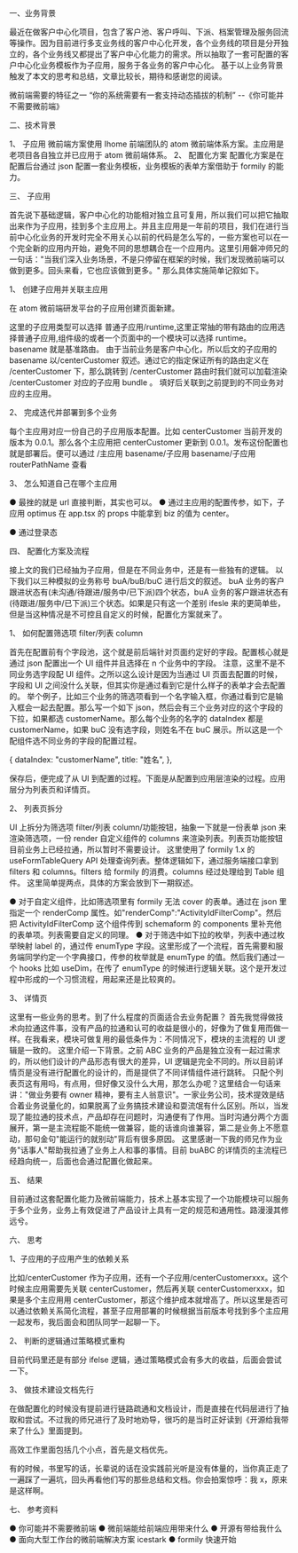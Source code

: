 <!--
 * @文件描述:
 * @公司: thundersdata
 * @作者: 于效仟
 * @Date: 2022-05-18 10:28:02
 * @LastEditors: 于效仟
 * @LastEditTime: 2022-05-18 10:28:03
-->

一、业务背景

最近在做客户中心化项目，包含了客户池、客户呼叫、下派、档案管理及服务回流等操作。因为目前进行多支业务线的客户中心化开发，各个业务线的项目是分开独立的，各个业务线又都提出了客户中心化能力的需求。所以抽取了一套可配置的客户中心化业务模板作为子应用，服务于各业务的客户中心化。
基于以上业务背景触发了本文的思考和总结，文章比较长，期待和感谢您的阅读。

微前端需要的特征之一 “你的系统需要有一套支持动态插拔的机制”
--《你可能并不需要微前端》

二、技术背景

1、 子应用
微前端方案使用 Ihome 前端团队的 atom 微前端体系方案。主应用是老项目各自独立并已应用于 atom 微前端体系。
2、 配置化方案
配置化方案是在配置后台通过 json 配置一套业务模板，业务模板的表单方案借助于 formily 的能力。

三、 子应用

首先说下基础逻辑，客户中心化的功能相对独立且可复用，所以我们可以把它抽取出来作为子应用，挂到多个主应用上。并且主应用是一年前的项目，我们在进行当前中心化业务的开发时完全不用关心以前的代码是怎么写的，一些方案也可以在一个完全新的应用内开始，避免不同的思想耦合在一个应用内。这里引用磐冲师兄的一句话："当我们深入业务场景，不是只停留在框架的时候，我们发现微前端可以做到更多。回头来看，它也应该做到更多。"
那么具体实施简单记叙如下。

1、 创建子应用并关联主应用

在 atom 微前端研发平台的子应用创建页面新建。

这里的子应用类型可以选择 普通子应用/runtime,这里正常抽的带有路由的应用选择普通子应用,组件级的或者一个页面中的一个模块可以选择 runtime。basename 就是基准路由。
由于当前业务是客户中心化，所以后文的子应用的 basename 以/centerCustomer 叙述。通过它的指定保证所有的路由定义在 /centerCustomer 下，那么跳转到 /centerCustomer 路由时我们就可以加载渲染 /centerCustomer 对应的子应用 bundle 。
填好后关联到之前提到的不同业务对应的主应用。

2、 完成迭代并部署到多个业务

每个主应用对应一份自己的子应用版本配置。比如 centerCustomer 当前开发的版本为 0.0.1。那么各个主应用把 centerCustomer 更新到 0.0.1。发布这份配置也就是部署后。便可以通过 /主应用 basename/子应用 basename/子应用 routerPathName 查看

3、 怎么知道自己在哪个主应用

● 最挫的就是 url 直接判断，其实也可以。
● 通过主应用的配置传参，如下，子应用 optimus 在 app.tsx 的 props 中能拿到 biz 的值为 center。

● 通过登录态

四、 配置化方案及流程

接上文的我们已经抽为子应用，但是在不同业务中，还是有一些独有的逻辑。
以下我们以三种模拟的业务称号 buA/buB/buC 进行后文的叙述。
buA 业务的客户跟进状态有(未沟通/待跟进/服务中/已下派)四个状态，buA 业务的客户跟进状态有(待跟进/服务中/已下派)三个状态。如果是只有这一个差别 ifesle 来的更简单些，但是当这种情况是不可控且自定义的时候，配置化方案就来了。

1、 如何配置筛选项 filter/列表 column

首先在配置前有个字段池，这个就是前后端针对页面约定好的字段。配置核心就是通过 json 配置出一个 UI 组件并且选择在 n 个业务中的字段。
注意，这里不是不同业务选字段配 UI 组件。之所以这么设计是因为当通过 UI 页面去配置的时候，字段和 UI 之间没什么关联，但其实你是通过看到它是什么样子的表单才会去配置的。
举个例子，比如三个业务的筛选项看到一个名字输入框，你通过看到它是输入框会一起去配置。那么写一个如下 json，然后会有三个业务对应的这个字段的下拉，如果都选 customerName。那么每个业务的名字的 dataIndex 都是 customerName，如果 buC 没有选字段，则姓名不在 buC 展示。所以这是一个配组件选不同业务的字段的配置过程。

{ dataIndex: "customerName", title: "姓名", },

保存后，便完成了从 UI 到配置的过程。下面是从配置到应用层渲染的过程。应用层分为列表页和详情页。

2、 列表页拆分

UI 上拆分为筛选项 filter/列表 column/功能按钮，抽象一下就是一份表单 json 来渲染筛选项，一份 render 自定义组件的 columns 来渲染列表。列表页功能按钮目前业务上已经拉通，所以暂时不需要设计。
这里使用了 formily 1.x 的 useFormTableQuery API 处理查询列表。整体逻辑如下，通过服务端接口拿到 filters 和 columns。filters 给 formily 的消费。columns 经过处理给到 Table 组件。
这里简单提两点，具体的方案会放到下一期叙述。

● 对于自定义组件，比如筛选项里有 formily 无法 cover 的表单。通过在 json 里指定一个 renderComp 属性。如"renderComp":"ActivityIdFilterComp"。然后把 ActivityIdFilterComp 这个组件传到 schemaform 的 components 里补充他的表单项。列表需要自定义的同理。
● 对于筛选中如下拉的枚举，列表中通过枚举映射 label 的，通过传 enumType 字段。这里形成了一个流程，首先需要和服务端同学约定一个字典接口，传参的枚举就是 enumType 的值。然后我们通过一个 hooks 比如 useDim，在传了 enumType 的时候进行逻辑关联。这个是开发过程中形成的一个习惯流程，用起来还是比较爽的。

3、 详情页

这里有一些业务的思考。到了什么程度的页面适合去业务配置？
首先我觉得做技术向拉通这件事，没有产品的拉通和认可的收益是很小的，好像为了做复用而做一样。在我看来，模块可做复用的最低条件为：不同情况下，模块的主流程的 UI 逻辑是一致的。
这里介绍一下背景。之前 ABC 业务的产品是独立没有一起过需求的，所以他们设计的产品形态有很大的差异，UI 逻辑是完全不同的。所以目前详情页是没有进行配置化的设计的，而是提供了不同详情组件进行跳转。
只配个列表页这有用吗，有点用，但好像又没什么大用，那怎么办呢？这里结合一句话来讲："做业务要有 owner 精神，要有主人翁意识"。一家业务公司，技术提效是结合着业务说量化的，如果脱离了业务搞技术建设和耍流氓有什么区别。所以，当发现了能拉通的技术点，产品却存在问题时，沟通便有了作用。当时沟通分两个方面展开，第一是主流程能不能统一做兼容，能的话谁向谁兼容，第二是业务上不愿意动，那句金句"能运行的就别动"背后有很多原因。
这里感谢一下我的师兄作为业务"话事人"帮助我拉通了业务上人和事的事情。目前 buABC 的详情页的主流程已经趋向统一，后面也会通过配置化做起来。

五、 结果

目前通过这套配置化能力及微前端能力，技术上基本实现了一个功能模块可以服务于多个业务，业务上有效促进了产品设计上具有一定的规范和通用性。路漫漫其修远兮。

六、 思考

1、子应用的子应用产生的依赖关系

比如/centerCustomer 作为子应用，还有一个子应用/centerCustomerxxx。这个时候主应用需要先关联 centerCustomer，然后再关联 centerCustomerxxx，如果是多个主应用用 centerCustomer，那这个维护成本就增高了。所以这里是否可以通过依赖关系简化流程，甚至子应用部署的时候根据当前版本号找到多个主应用一起发布，我后面会和团队同学一起聊一下。

2、 判断的逻辑通过策略模式重构

目前代码里还是有部分 ifelse 逻辑，通过策略模式会有多大的收益，后面会尝试一下。

3、 做技术建设文档先行

在做配置化的时候没有提前进行链路疏通和文档设计，而是直接在代码层进行了抽取和尝试。不过我的师兄进行了及时地劝导，很巧的是当时正好读到《开源给我带来了什么》里面提到。

高效工作里面包括几个小点，首先是文档优先。

有的时候，书里写的话，长辈说的话在没实践前光听是没有体量的，当你真正走了一遍踩了一遍坑，回头再看他们写的那些总结和文档。你会拍案惊呼：我 x，原来是这样啊。

七、 参考资料

● 你可能并不需要微前端
● 微前端能给前端应用带来什么
● 开源有带给我什么
● 面向大型工作台的微前端解决方案 icestark
● formily 快速开始
